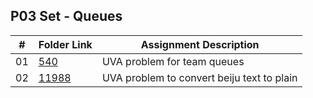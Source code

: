 ## P03 Set - Queues

| #          | Folder Link                                                                                                       | Assignment Description                         |
| :----:     | -------------------------------------------------------------------------------------------------------------     | ----------------------------------------       |
|   01       | [540](https://github.com/DakTheProgrammer/4883-Programming-Techniques-Wilson/tree/master/Assignments/P03/540)     | UVA problem for team queues                    |
|   02       | [11988](https://github.com/DakTheProgrammer/4883-Programming-Techniques-Wilson/tree/master/Assignments/P03/11988) | UVA problem to convert beiju text to plain     |
